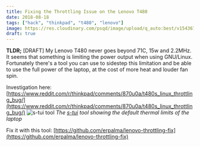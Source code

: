 ```yaml
---
title: Fixing the Throttling Issue on the Lenovo T480
date: 2018-08-18
tags: ["hack", "thinkpad", "t480", "lenovo"]
image: https://res.cloudinary.com/psqd/image/upload/q_auto:best/v1543672176/2018-08-18_23-11-38.resized.png
draft: true
---
```

**TLDR;** [DRAFT] My Lenovo T480 never goes beyond 71C, 15w and 2.2MHz. It seems that something is limiting the power output when using GNU/Linux. Fortunately there's a tool you can use to sidestep this limitation and be able to use the full power of the laptop, at the cost of more heat and louder fan spin.
<!--more-->

Investigation here: [https://www.reddit.com/r/thinkpad/comments/870u0a/t480s_linux_throttling_bug/](https://www.reddit.com/r/thinkpad/comments/870u0a/t480s_linux_throttling_bug/)
![s-tui tool](2018-08-18-fixing-the-throttling-issue-on-the-lenovo-t480.html/2018-08-18_23-11-38.resized.png)
*The [s-tui](https://github.com/amanusk/s-tui) tool showing the default thermal limits of the laptop*

Fix it with this tool: [https://github.com/erpalma/lenovo-throttling-fix](https://github.com/erpalma/lenovo-throttling-fix)

